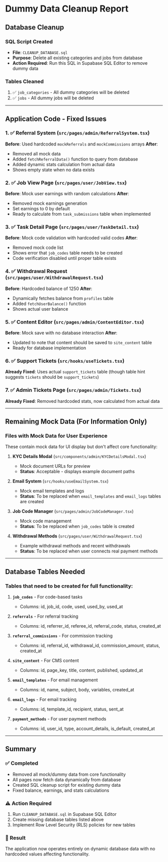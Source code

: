 # Dummy Data Cleanup Report

## Database Cleanup

### SQL Script Created
- **File**: `CLEANUP_DATABASE.sql`
- **Purpose**: Delete all existing categories and jobs from database
- **Action Required**: Run this SQL in Supabase SQL Editor to remove dummy data

### Tables Cleaned
1. ✅ `job_categories` - All dummy categories will be deleted
2. ✅ `jobs` - All dummy jobs will be deleted

---

## Application Code - Fixed Issues

### 1. ✅ Referral System (`src/pages/admin/ReferralSystem.tsx`)
**Before**: Used hardcoded `mockReferrals` and `mockCommissions` arrays
**After**: 
- Removed all mock data
- Added `fetchReferralData()` function to query from database
- Added dynamic stats calculation from actual data
- Shows empty state when no data exists

### 2. ✅ Job View Page (`src/pages/user/JobView.tsx`)
**Before**: Mock user earnings with random calculations
**After**: 
- Removed mock earnings generation
- Set earnings to 0 by default
- Ready to calculate from `task_submissions` table when implemented

### 3. ✅ Task Detail Page (`src/pages/user/TaskDetail.tsx`)
**Before**: Mock code validation with hardcoded valid codes
**After**: 
- Removed mock code list
- Shows error that `job_codes` table needs to be created
- Code verification disabled until proper table exists

### 4. ✅ Withdrawal Request (`src/pages/user/WithdrawalRequest.tsx`)
**Before**: Hardcoded balance of 1250
**After**: 
- Dynamically fetches balance from `profiles` table
- Added `fetchUserBalance()` function
- Shows actual user balance

### 5. ✅ Content Editor (`src/pages/admin/ContentEditor.tsx`)
**Before**: Mock save with no database interaction
**After**: 
- Updated to note that content should be saved to `site_content` table
- Ready for database implementation

### 6. ✅ Support Tickets (`src/hooks/useTickets.tsx`)
**Already Fixed**: Uses actual `support_tickets` table (though table hint suggests `tickets` should be `support_tickets`)

### 7. ✅ Admin Tickets Page (`src/pages/admin/Tickets.tsx`)
**Already Fixed**: Removed hardcoded stats, now calculated from actual data

---

## Remaining Mock Data (For Information Only)

### Files with Mock Data for User Experience
These contain mock data for UI display but don't affect core functionality:

1. **KYC Details Modal** (`src/components/admin/KYCDetailsModal.tsx`)
   - Mock document URLs for preview
   - **Status**: Acceptable - displays example document paths

2. **Email System** (`src/hooks/useEmailSystem.tsx`)
   - Mock email templates and logs
   - **Status**: To be replaced when `email_templates` and `email_logs` tables are created

3. **Job Code Manager** (`src/pages/admin/JobCodeManager.tsx`)
   - Mock code management
   - **Status**: To be replaced when `job_codes` table is created

4. **Withdrawal Methods** (`src/pages/user/WithdrawalRequest.tsx`)
   - Example withdrawal methods and recent withdrawals
   - **Status**: To be replaced when user connects real payment methods

---

## Database Tables Needed

### Tables that need to be created for full functionality:

1. **`job_codes`** - For code-based tasks
   - Columns: id, job_id, code, used, used_by, used_at
   
2. **`referrals`** - For referral tracking
   - Columns: id, referrer_id, referee_id, referral_code, status, created_at

3. **`referral_commissions`** - For commission tracking
   - Columns: id, referral_id, withdrawal_id, commission_amount, status, created_at

4. **`site_content`** - For CMS content
   - Columns: id, page_key, title, content, published, updated_at

5. **`email_templates`** - For email management
   - Columns: id, name, subject, body, variables, created_at

6. **`email_logs`** - For email tracking
   - Columns: id, template_id, recipient, status, sent_at

7. **`payment_methods`** - For user payment methods
   - Columns: id, user_id, type, account_details, is_default, created_at

---

## Summary

### ✅ Completed
- Removed all mock/dummy data from core functionality
- All pages now fetch data dynamically from database
- Created SQL cleanup script for existing dummy data
- Fixed balance, earnings, and stats calculations

### ⚠️ Action Required
1. Run `CLEANUP_DATABASE.sql` in Supabase SQL Editor
2. Create missing database tables listed above
3. Implement Row Level Security (RLS) policies for new tables

### 🎯 Result
The application now operates entirely on dynamic database data with no hardcoded values affecting functionality.

